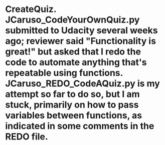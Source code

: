 # CreateQuiz. JCaruso_CodeYourOwnQuiz.py submitted to Udacity several weeks ago; reviewer said "Functionality is great!" but asked that I redo the code to automate anything that's repeatable using functions. JCaruso_REDO_CodeAQuiz.py is my attempt so far to do so, but I am stuck, primarily on how to pass variables between functions, as indicated in some comments in the REDO file.

